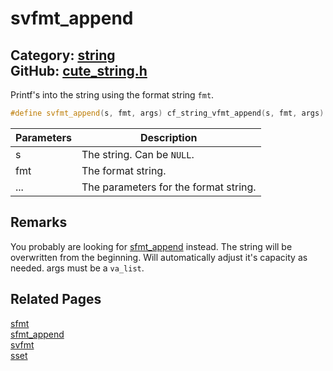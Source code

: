 [](../header.md ':include')

# svfmt_append

Category: [string](/api_reference?id=string)  
GitHub: [cute_string.h](https://github.com/RandyGaul/cute_framework/blob/master/include/cute_string.h)  
---

Printf's into the string using the format string `fmt`.

```cpp
#define svfmt_append(s, fmt, args) cf_string_vfmt_append(s, fmt, args)
```

Parameters | Description
--- | ---
s | The string. Can be `NULL`.
fmt | The format string.
... | The parameters for the format string.

## Remarks

You probably are looking for [sfmt_append](/string/sfmt_append.md) instead. The string will be overwritten from the beginning. Will automatically adjust it's
capacity as needed. args must be a `va_list`.

## Related Pages

[sfmt](/string/sfmt.md)  
[sfmt_append](/string/sfmt_append.md)  
[svfmt](/string/svfmt.md)  
[sset](/string/sset.md)  
